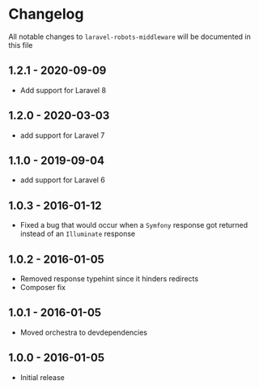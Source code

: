 # Changelog

All notable changes to `laravel-robots-middleware` will be documented in this file

## 1.2.1 - 2020-09-09

- Add support for Laravel 8

## 1.2.0 - 2020-03-03

- add support for Laravel 7

## 1.1.0 - 2019-09-04

- add support for Laravel 6

## 1.0.3 - 2016-01-12

- Fixed a bug that would occur when a `Symfony` response got returned instead of an `Illuminate` response

## 1.0.2 - 2016-01-05

- Removed response typehint since it hinders redirects
- Composer fix

## 1.0.1 - 2016-01-05

- Moved orchestra to devdependencies

## 1.0.0 - 2016-01-05

- Initial release
